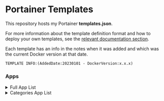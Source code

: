 # Portainer Templates

This repository hosts my Portainer **templates.json**.

For more information about the template definition format and how to deploy your own templates, see the [relevant documentation section](https://docs.portainer.io/advanced/app-templates).


Each template has an info in the notes when it was added and which was the current Docker version at that date.

    TEMPLATE INFO:(AddedDate:20230101 - DockerVersion:x.x.x)

### Apps

<details><summary>Full App List</summary>
<p>

- [AdGuard](https://adguard.com/en/adguard-home/overview.html)
- [Adminer](https://www.adminer.org/)
- [Authelia](https://www.authelia.com/)
- [Authentik](https://goauthentik.io/)
- [Bookstack](https://www.bookstackapp.com/)
- [CodeServer](https://coder.com/)
- [Dashy](https://dashy.to/)
- [DB-Backup](https://github.com/tiredofit/docker-db-backup)
- [Duplicati](https://www.duplicati.com/)
- [Elasticsearch](https://www.elastic.co/elasticsearch/)
- [Emby](https://emby.media/)
- [Gitea](https://gitea.io/)
- [Gitlab](https://about.gitlab.com/)
- [Grafana](https://grafana.com/)
- [Guacamole](https://guacamole.apache.org/)
- [Heimdall](https://heimdall.site/)
- [Homer](https://github.com/bastienwirtz/homer)
- [Jellyfin](https://jellyfin.org/)
- [MariaDB](https://mariadb.org/)
- [Nextcloud](https://nextcloud.com/)
- [Nginx](https://nginx.org/)
- [NginxProxyManager](https://nginxproxymanager.com/)
- [pgAdmin](https://www.pgadmin.org/)
- [phpMyAdmin](https://www.phpmyadmin.net/)
- [Pi-Hole](https://pi-hole.net/)
- [Plex](https://www.plex.tv/)
- [Portainer](https://www.portainer.io/)
- [Postgres](https://www.postgresql.org/)
- [Prometheus](https://prometheus.io/)
- [Redis](https://redis.io/)
- [Remotely](https://github.com/immense/Remotely)
- [Roundcube](https://roundcube.net/)
- [SpeedtestTracker](https://github.com/henrywhitaker3/Speedtest-Tracker)
- [SpeedtestTracker2](https://github.com/alexjustesen/speedtest-tracker)
- [ThemePark](https://theme-park.dev/)
- [Traefik](https://traefik.io/traefik/)
- [TriliumNotes](https://github.com/zadam/trilium)
- [Teleport](https://goteleport.com/)
- [Vaultwarden](https://github.com/dani-garcia/vaultwarden)
- [Watchtower](https://containrrr.dev/watchtower/)
- [Warpgate](https://github.com/warp-tech/warpgate)
- [Wordpress](https://wordpress.org/)
- [Yacht](https://yacht.sh/)

</p>
</details>

<details><summary>Categories App List</summary>
<p>

    <details><summary>Ad-Blocker</summary>
    <p>

    - [AdGuard](https://adguard.com/en/adguard-home/overview.html)
    - [Pi-Hole](https://pi-hole.net/)

    </p>
    </details>

<details><summary>Authentication</summary>
<p>

- [Authelia](https://www.authelia.com/)
- [Authentik](https://goauthentik.io/)
- [Teleport](https://goteleport.com/)

</p>
</details>

<details><summary>Backup</summary>
<p>

- [DB-Backup](https://github.com/tiredofit/docker-db-backup)
- [Duplicati](https://www.duplicati.com/)

</p>
</details>

<details><summary>Blog</summary>
<p>

- [Wordpress](https://wordpress.org/)

</p>
</details>

<details><summary>Cloud</summary>
<p>

- [Nextcloud](https://nextcloud.com/)

</p>
</details>

<details><summary>Dashboard</summary>
<p>

- [Dashy](https://dashy.to/)
- [Heimdall](https://heimdall.site/)
- [Homer](https://github.com/bastienwirtz/homer)

</p>
</details>

<details><summary>Database</summary>
<p>

- [Adminer](https://www.adminer.org/)
- [Elasticsearch](https://www.elastic.co/elasticsearch/)
- [MariaDB](https://mariadb.org/)
- [pgAdmin](https://www.pgadmin.org/)
- [phpMyAdmin](https://www.phpmyadmin.net/)
- [Postgres](https://www.postgresql.org/)
- [Redis](https://redis.io/)

</p>
</details>

<details><summary>Docker</summary>
<p>

- [Portainer](https://www.portainer.io/)
- [Portainer Template](https://docs.portainer.io/advanced/app-templates)
- [Watchtower](https://containrrr.dev/watchtower/)
- [Yacht](https://yacht.sh/)

</p>
</details>

<details><summary>Git</summary>
<p>

- [Gitea](https://gitea.io/)
- [Gitlab](https://about.gitlab.com/)

</p>
</details>

<details><summary>Media</summary>
<p>

- [Emby](https://emby.media/)
- [Jellyfin](https://jellyfin.org/)
- [Plex](https://www.plex.tv/)

</p>
</details>

<details><summary>Monitoring</summary>
<p>

- [Grafana](https://grafana.com/)
- [Prometheus](https://prometheus.io/)
- [SpeedtestTracker](https://github.com/henrywhitaker3/Speedtest-Tracker)
- [SpeedtestTracker2](https://github.com/alexjustesen/speedtest-tracker)

</p>
</details>

<details><summary>Other</summary>
<p>

- [ThemePark](https://theme-park.dev/)

</p>
</details>

<details><summary>Password</summary>
<p>

- [Vaultwarden](https://github.com/dani-garcia/vaultwarden)

</p>
</details>

<details><summary>Proxy</summary>
<p>

- [NginxProxyManager](https://nginxproxymanager.com/)
- [Traefik](https://traefik.io/traefik/)

</p>
</details>

<details><summary>Remote</summary>
<p>

- [Guacamole](https://guacamole.apache.org/)
- [Remotely](https://github.com/immense/Remotely)
- [Teleport](https://goteleport.com/)
- [Warpgate](https://github.com/warp-tech/warpgate)

</p>
</details>

<details><summary>Tools</summary>
<p>

- [CodeServer](https://coder.com/)
- [Roundcube](https://roundcube.net/)
- [TriliumNotes](https://github.com/zadam/trilium)

</p>
</details>

<details><summary>Webserver</summary>
<p>

- [Nginx](https://nginx.org/)

</p>
</details>

<details><summary>Wiki</summary>
<p>

- [Bookstack](https://www.bookstackapp.com/)

</p>
</details>

</p>
</details>